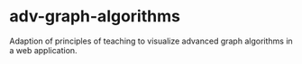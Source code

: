 adv-graph-algorithms
====================

Adaption of principles of teaching to visualize advanced graph algorithms in a web application.
